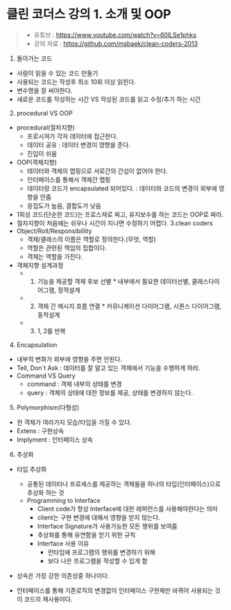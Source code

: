클린 코더스 강의 1. 소개 및 OOP
===================================

> * 유튜브 : https://www.youtube.com/watch?v=60lLSe1phks
> * 강의 자료 : https://github.com/msbaek/clean-coders-2013

1. 돌아가는 코드 
  * 사람이 읽을 수 있는 코드 만들기
  * 사용되는 코드는 작성후 최소 10회 이상 읽힌다.
  * 변수명을 잘 써야한다.
  * 새로운 코드를 작성하는 시간 VS 작성된 코드를 읽고 수정/추가 하는 시간
2. procedural VS OOP
  * procedural(절차지향)
    * 프로시져가 각자 데이터에 접근한다.
    * 데이터 공유 : 데이터 변경이 영향을 준다.
    * 진입이 쉬움
  * OOP(객체지향)
    * 테이터와 객체의 맵핑으로 서로간의 간섭이 없어야 한다.
    * 인터페이스를 통해서 객체간 맵핑
    * 데이터랑 코드가 encapsulated 되어있다. : 데이터와 코드의 변경이 외부에 영향을 안줌
    * 응집도가 높음, 결합도가 낮음
  * 1회성 코드(단순한 코드)는 프로스져로 짜고, 유지보수를 하는 코드는 OOP로 짜라.
  * 절차지향이 처음에는 쉬우나 시간이 지나면 수정하기 어렵다.
3.clean coders
  * Object/Roll/Responsibillity
    * 객체/클래스의 이름은 역할로 정의한다.(무엇, 역할)
    * 역할은 관련된 책임의 집합이다.
    * 객체는 역할을 가진다.
  * 객체지향 설계과정
    * 1. 기능을 제공할 객체 후보 선별 * 내부에서 필요한 데이터선별, 클래스다이어그램, 정적설계
    * 2. 객체 간 메시지 흐름 연결 * 커뮤니케이션 다이어그램, 시퀀스 다이어그램, 동적설계
    * 3. 1, 2를 반복
4. Encapsulation
  * 내부적 변화가 외부에 영향을 주면 안된다.
  * Tell, Don`t Ask : 데이터를 잘 알고 있는 객체에서 기능을 수행하게 하라.
  * Command VS Query
    * command : 객체 내부의 상태를 변경
    * query : 객체의 상태에 대한 정보를 제공, 상태를 변경하지 않는다.
5. Polymorphism(다형성)
  * 한 객체가 여라가지 모습/타입을 가질 수 있다.
  * Extens : 구현상속
  * Implyment : 인터페이스 상속
6. 추상화
  * 타입 추상화
    * 공통된 데이터나 프로세스를 제공하는 객체들을 하나의 타입(인터페이스)으로 추상화 하는 것
    * Programming to Interface
      * Client code가 항상 Interface에 대한 레퍼런스를 사용해야한다는 의미
      * client는 구현 변경에 대해서 영향을 받지 않는다.
      * Interface Signature가 사용가능한 모든 행위를 보여줌
      * 추상화를 통해 유연함을 얻기 위한 규칙
      * Interface 사용 이유
        * 런타임에 프로그램의 행위를 변경하기 위해
        * 보다 나은 프로그램을 작성할 수 있게 함

* 상속은 가장 강한 의존성중 하나이다.
* 인터페이스를 통해 기존로직의 변경없이 인터페이스 구현체만 바뀌어 사용되는 것이 코드의 재사용이다.
